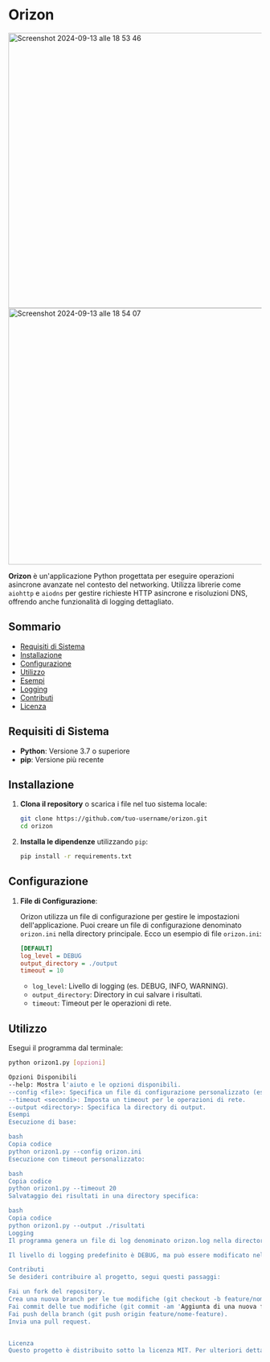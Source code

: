 # Orizon
<img width="547" alt="Screenshot 2024-09-13 alle 18 53 46" src="https://github.com/user-attachments/assets/5f9e9b32-f86c-44c0-b04d-6279908ac698">
<img width="510" alt="Screenshot 2024-09-13 alle 18 54 07" src="https://github.com/user-attachments/assets/53a2593c-f438-40f6-87e5-5febec936c74">

**Orizon** è un'applicazione Python progettata per eseguire operazioni asincrone avanzate nel contesto del networking. Utilizza librerie come `aiohttp` e `aiodns` per gestire richieste HTTP asincrone e risoluzioni DNS, offrendo anche funzionalità di logging dettagliato.

## Sommario

- [Requisiti di Sistema](#requisiti-di-sistema)
- [Installazione](#installazione)
- [Configurazione](#configurazione)
- [Utilizzo](#utilizzo)
- [Esempi](#esempi)
- [Logging](#logging)
- [Contributi](#contributi)
- [Licenza](#licenza)

## Requisiti di Sistema

- **Python**: Versione 3.7 o superiore
- **pip**: Versione più recente

## Installazione

1. **Clona il repository** o scarica i file nel tuo sistema locale:

    ```bash
    git clone https://github.com/tuo-username/orizon.git
    cd orizon
    ```

2. **Installa le dipendenze** utilizzando `pip`:

    ```bash
    pip install -r requirements.txt
    ```

## Configurazione

1. **File di Configurazione**:

    Orizon utilizza un file di configurazione per gestire le impostazioni dell'applicazione. Puoi creare un file di configurazione denominato `orizon.ini` nella directory principale. Ecco un esempio di file `orizon.ini`:

    ```ini
    [DEFAULT]
    log_level = DEBUG
    output_directory = ./output
    timeout = 10
    ```

    - `log_level`: Livello di logging (es. DEBUG, INFO, WARNING).
    - `output_directory`: Directory in cui salvare i risultati.
    - `timeout`: Timeout per le operazioni di rete.

## Utilizzo

Esegui il programma dal terminale:

```bash
python orizon1.py [opzioni]

Opzioni Disponibili
--help: Mostra l'aiuto e le opzioni disponibili.
--config <file>: Specifica un file di configurazione personalizzato (es. --config orizon.ini).
--timeout <secondi>: Imposta un timeout per le operazioni di rete.
--output <directory>: Specifica la directory di output.
Esempi
Esecuzione di base:

bash
Copia codice
python orizon1.py --config orizon.ini
Esecuzione con timeout personalizzato:

bash
Copia codice
python orizon1.py --timeout 20
Salvataggio dei risultati in una directory specifica:

bash
Copia codice
python orizon1.py --output ./risultati
Logging
Il programma genera un file di log denominato orizon.log nella directory corrente. Questo file include informazioni dettagliate su ogni operazione effettuata, utile per il debugging e il monitoraggio delle prestazioni.

Il livello di logging predefinito è DEBUG, ma può essere modificato nel file di configurazione.

Contributi
Se desideri contribuire al progetto, segui questi passaggi:

Fai un fork del repository.
Crea una nuova branch per le tue modifiche (git checkout -b feature/nome-feature).
Fai commit delle tue modifiche (git commit -am 'Aggiunta di una nuova feature').
Fai push della branch (git push origin feature/nome-feature).
Invia una pull request.


Licenza
Questo progetto è distribuito sotto la licenza MIT. Per ulteriori dettagli, consulta il file LICENSE.
